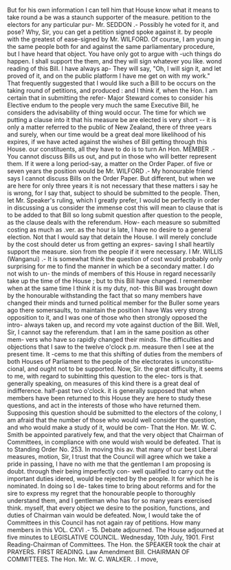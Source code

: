 But for his own information I can tell him that House know what it means to take round a be was a staunch supporter of the measure. petition to the electors for any particular pur- Mr. SEDDON .- Possibly he voted for it, and pose? Why, Sir, you can get a petition signed spoke against it. by people with the greatest of ease-signed by Mr. WILFORD. Of course, I am young in the same people both for and against the same parliamentary procedure, but I have heard that object. You have only got to argue with -uch things do happen. I shall support the them, and they will sign whatever you like. wond reading of this Bill. I have always ap- They will say, "Oh, I will sign it, and let proved of it, and on the public platform I have me get on with my work." That frequently suggested that I would like such a Bill to be occurs on the taking round of petitions, and produced : and I think if, when the Hon. I am certain that in submitting the refer- Major Steward comes to consider his Elective endum to the people very much the same Executive Bill, he considers the advisability of thing would occur. The time for which we putting a clause into it that his measure be are elected is very short -- it is only a matter referred to the public of New Zealand, there of three years and surely, when our time would be a great deal more likelihood of his expires, if we have acted against the wishes of Bill getting through this House. our constituents, all they have to do is to turn An Hon. MEMBER .- You cannot discuss Bills us out, and put in those who will better represent them. If it were a long period-say, a matter on the Order Paper. of five or seven years the position would be Mr. WILFORD .- My honourable friend says I cannot discuss Bills on the Order Paper. But different, but when we are here for only three years it is not necessary that these matters i say he is wrong, for I say that, subject to should be submitted to the people. Then, let Mr. Speaker's ruling, which I greatly prefer, I would be perfectly in order in discussing a us consider the immense cost this will mean to clause that is to be added to that Bill so long submit question after question to the people, as the clause deals with the referendum. How- each measure so submitted costing as much as .ver. as the hour is late, I have no desire to a general election. Not that I would say that detain the House. I will merely conclude by the cost should deter us from getting an expres- saving I shall heartily support the measure. sion from the people if it were necessary. I Mr. WILLIS (Wanganui) .- It is somewhat think the question of cost would probably only surprising for me to find the manner in which be a secondary matter. I do not wish to un- the minds of members of this House in regard necessarily take up the time of the House ; but to this Bill have changed. I remember when at the same time I think it is my duty, not- this Bill was brought down by the honourable withstanding the fact that so many members have changed their minds and turned political member for the Buller some years ago there somersaults, to maintain the position I have Was very strong opposition to it, and I was one of those who then strongly opposed the intro- always taken up, and record my vote against duction of the Bill. Well, Sir, I cannot say the referendum. that I am in the same position as other mem- vers who have so rapidly changed their minds. The difficulties and objections that I saw to the twelve o'clock p.m. measure then I see at the present time. It -cems to me that this shifting of duties from the members of both Houses of Parliament to the people of the electorates is unconstitu- cional, and ought not to be supported. Now, Sir. the great difficulty, it seems to me, with regard to subinitting this question to the elec- tors is that. generally speaking, on measures of this kind there is a great deal of indifference. half-past two o'clock. it is generally supposed that when members have been returned to this House they are here to study these questions, and act in the interests of those who have returned them. Supposing this question should be submitted to the electors of the colony, I am afraid that the number of those who would well consider the question, and who would make a study of it, would be com- That the Hon. Mr. W. C. Smith be appointed paratively few, and that the very object that Chairman of Committees, in compliance with one would wish would be defeated. That is to Standing Order No. 253. In moving this av. that many of our best Liberal measures, motion, Sir, I trust that the Council will agree which we take a pride in passing, I have no with me that the gentleman I am proposing is doubt. through their being imperfectly con- well qualified to carry out the important duties idered, would be rejected by the people. It for which he is nominated. In doing so I de- takes time to bring about reforms and for the sire to express my regret that the honourable people to thoroughly understand them, and I gentleman who has for so many years exercised think. myself, that every object we desire to the position, functions, and duties of Chairman vain would be defeated. Now, I would take the of Committees in this Council has not again ray of petitions. How many members in this VOL. CXVI .- 15. <!-- PageNumber="." --> Debate adjourned. The House adjourned at five minutes to LEGISLATIVE COUNCIL. Wednesday, 10th July, 1901. First Reading-Chairman of Committees. The Hon. the SPEAKER took the chair at PRAYERS. FIRST READING. Law Amendment Bill. CHAIRMAN OF COMMITTEES. The Hon. Mr. W. C. WALKER. . I move, 